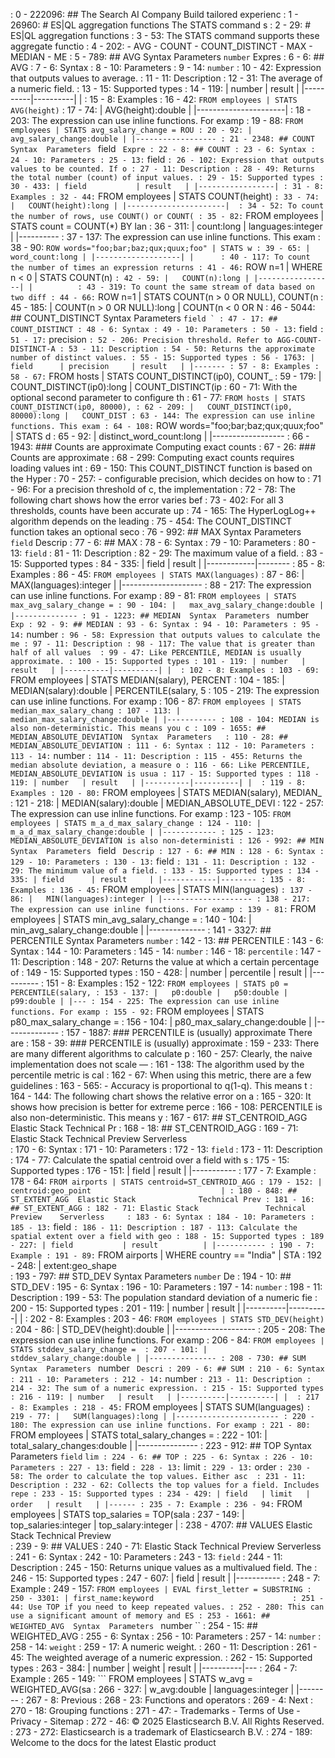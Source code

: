  : 0 - 222096: ## The Search AI Company  Build tailored experienc
 : 1 - 26960: # ES|QL aggregation functions  The STATS command s
   : 2 - 29: # ES|QL aggregation functions
   : 3 - 53: The STATS command supports these aggregate functio
   : 4 - 202: - AVG - COUNT - COUNT_DISTINCT - MAX - MEDIAN - ME
   : 5 - 789: ## AVG  Syntax  Parameters  ``` number ```  Expres
     : 6 - 6: ## AVG
     : 7 - 6: Syntax
     : 8 - 10: Parameters
     : 9 - 14: ``` number ```
     : 10 - 42: Expression that outputs values to average.
     : 11 - 11: Description
     : 12 - 31: The average of a numeric field.
     : 13 - 15: Supported types
     : 14 - 119: | number   | result   | |----------|----------| | 
     : 15 - 8: Examples
     : 16 - 42: ``` FROM employees | STATS AVG(height) ```
     : 17 - 74: |   AVG(height):double | |----------------------| 
     : 18 - 203: The expression can use inline functions. For examp
     : 19 - 88: ``` FROM employees | STATS avg_salary_change = ROU
     : 20 - 92: |   avg_salary_change:double | |------------------
   : 21 - 2348: ## COUNT  Syntax  Parameters  ``` field ```  Expre
     : 22 - 8: ## COUNT
     : 23 - 6: Syntax
     : 24 - 10: Parameters
     : 25 - 13: ``` field ```
     : 26 - 102: Expression that outputs values to be counted. If o
     : 27 - 11: Description
     : 28 - 49: Returns the total number (count) of input values.
     : 29 - 15: Supported types
     : 30 - 433: | field           | result   | |-----------------|
     : 31 - 8: Examples
     : 32 - 44: ``` FROM employees | STATS COUNT(height) ```
     : 33 - 74: |   COUNT(height):long | |----------------------| 
     : 34 - 52: To count the number of rows, use COUNT() or COUNT(
     : 35 - 82: ``` FROM employees | STATS count = COUNT(*) BY lan
     : 36 - 311: |   count:long | languages:integer   | |----------
     : 37 - 137: The expression can use inline functions. This exam
     : 38 - 90: ``` ROW words="foo;bar;baz;qux;quux;foo" | STATS w
     : 39 - 65: |   word_count:long | |-------------------| |     
     : 40 - 117: To count the number of times an expression returns
     : 41 - 46: ``` ROW n=1 | WHERE n < 0 | STATS COUNT(n) ```
     : 42 - 59: |   COUNT(n):long | |-----------------| |         
     : 43 - 319: To count the same stream of data based on two diff
     : 44 - 66: ``` ROW n=1 | STATS COUNT(n > 0 OR NULL), COUNT(n 
     : 45 - 185: |   COUNT(n > 0 OR NULL):long |   COUNT(n < 0 OR N
   : 46 - 5044: ## COUNT_DISTINCT  Syntax  Parameters  ``` field `
     : 47 - 17: ## COUNT_DISTINCT
     : 48 - 6: Syntax
     : 49 - 10: Parameters
     : 50 - 13: ``` field ```
     : 51 - 17: ``` precision ```
     : 52 - 206: Precision threshold. Refer to AGG-COUNT-DISTINCT-A
     : 53 - 11: Description
     : 54 - 50: Returns the approximate number of distinct values.
     : 55 - 15: Supported types
     : 56 - 1763: | field      | precision     | result   | |-------
     : 57 - 8: Examples
     : 58 - 67: ``` FROM hosts | STATS COUNT_DISTINCT(ip0), COUNT_
     : 59 - 179: |   COUNT_DISTINCT(ip0):long |   COUNT_DISTINCT(ip
     : 60 - 71: With the optional second parameter to configure th
     : 61 - 77: ``` FROM hosts | STATS COUNT_DISTINCT(ip0, 80000),
     : 62 - 209: |   COUNT_DISTINCT(ip0, 80000):long |   COUNT_DIST
     : 63 - 144: The expression can use inline functions. This exam
     : 64 - 108: ``` ROW words="foo;bar;baz;qux;quux;foo" | STATS d
     : 65 - 92: |   distinct_word_count:long | |------------------
     : 66 - 1943: ### Counts are approximate  Computing exact counts
       : 67 - 26: ### Counts are approximate
       : 68 - 299: Computing exact counts requires loading values int
       : 69 - 150: This COUNT_DISTINCT function is based on the Hyper
       : 70 - 257: - configurable precision, which decides on how to 
       : 71 - 96: For a precision threshold of c, the implementation
       : 72 - 78: The following chart shows how the error varies bef
       : 73 - 402: For all 3 thresholds, counts have been accurate up
       : 74 - 165: The HyperLogLog++ algorithm depends on the leading
       : 75 - 454: The COUNT_DISTINCT function takes an optional seco
   : 76 - 992: ## MAX  Syntax  Parameters  ``` field ```  Descrip
     : 77 - 6: ## MAX
     : 78 - 6: Syntax
     : 79 - 10: Parameters
     : 80 - 13: ``` field ```
     : 81 - 11: Description
     : 82 - 29: The maximum value of a field.
     : 83 - 15: Supported types
     : 84 - 335: | field      | result     | |------------|--------
     : 85 - 8: Examples
     : 86 - 45: ``` FROM employees | STATS MAX(languages) ```
     : 87 - 86: |   MAX(languages):integer | |--------------------
     : 88 - 217: The expression can use inline functions. For examp
     : 89 - 81: ``` FROM employees | STATS max_avg_salary_change =
     : 90 - 104: |   max_avg_salary_change:double | |--------------
   : 91 - 1223: ## MEDIAN  Syntax  Parameters  ``` number ```  Exp
     : 92 - 9: ## MEDIAN
     : 93 - 6: Syntax
     : 94 - 10: Parameters
     : 95 - 14: ``` number ```
     : 96 - 58: Expression that outputs values to calculate the me
     : 97 - 11: Description
     : 98 - 117: The value that is greater than half of all values 
     : 99 - 47: Like PERCENTILE, MEDIAN is usually approximate.
     : 100 - 15: Supported types
     : 101 - 119: | number   | result   | |----------|----------| | 
     : 102 - 8: Examples
     : 103 - 69: ``` FROM employees | STATS MEDIAN(salary), PERCENT
     : 104 - 185: |   MEDIAN(salary):double |   PERCENTILE(salary, 5
     : 105 - 219: The expression can use inline functions. For examp
     : 106 - 87: ``` FROM employees | STATS median_max_salary_chang
     : 107 - 113: |   median_max_salary_change:double | |-----------
     : 108 - 104: MEDIAN is also non-deterministic. This means you c
   : 109 - 1655: ## MEDIAN_ABSOLUTE_DEVIATION  Syntax  Parameters  
     : 110 - 28: ## MEDIAN_ABSOLUTE_DEVIATION
     : 111 - 6: Syntax
     : 112 - 10: Parameters
     : 113 - 14: ``` number ```
     : 114 - 11: Description
     : 115 - 455: Returns the median absolute deviation, a measure o
     : 116 - 66: Like PERCENTILE, MEDIAN_ABSOLUTE_DEVIATION is usua
     : 117 - 15: Supported types
     : 118 - 119: | number   | result   | |----------|----------| | 
     : 119 - 8: Examples
     : 120 - 80: ``` FROM employees | STATS MEDIAN(salary), MEDIAN_
     : 121 - 218: |   MEDIAN(salary):double |   MEDIAN_ABSOLUTE_DEVI
     : 122 - 257: The expression can use inline functions. For examp
     : 123 - 105: ``` FROM employees | STATS m_a_d_max_salary_change
     : 124 - 110: |   m_a_d_max_salary_change:double | |------------
     : 125 - 123: MEDIAN_ABSOLUTE_DEVIATION is also non-deterministi
   : 126 - 992: ## MIN  Syntax  Parameters  ``` field ```  Descrip
     : 127 - 6: ## MIN
     : 128 - 6: Syntax
     : 129 - 10: Parameters
     : 130 - 13: ``` field ```
     : 131 - 11: Description
     : 132 - 29: The minimum value of a field.
     : 133 - 15: Supported types
     : 134 - 335: | field      | result     | |------------|--------
     : 135 - 8: Examples
     : 136 - 45: ``` FROM employees | STATS MIN(languages) ```
     : 137 - 86: |   MIN(languages):integer | |--------------------
     : 138 - 217: The expression can use inline functions. For examp
     : 139 - 81: ``` FROM employees | STATS min_avg_salary_change =
     : 140 - 104: |   min_avg_salary_change:double | |--------------
   : 141 - 3327: ## PERCENTILE  Syntax  Parameters  ``` number ``` 
     : 142 - 13: ## PERCENTILE
     : 143 - 6: Syntax
     : 144 - 10: Parameters
     : 145 - 14: ``` number ```
     : 146 - 18: ``` percentile ```
     : 147 - 11: Description
     : 148 - 207: Returns the value at which a certain percentage of
     : 149 - 15: Supported types
     : 150 - 428: | number   | percentile   | result   | |----------
     : 151 - 8: Examples
     : 152 - 122: ``` FROM employees | STATS p0 = PERCENTILE(salary,
     : 153 - 137: |   p0:double |   p50:double |   p99:double | |---
     : 154 - 225: The expression can use inline functions. For examp
     : 155 - 92: ``` FROM employees | STATS p80_max_salary_change =
     : 156 - 104: |   p80_max_salary_change:double | |--------------
     : 157 - 1887: ### PERCENTILE is (usually) approximate  There are
       : 158 - 39: ### PERCENTILE is (usually) approximate
       : 159 - 233: There are many different algorithms to calculate p
       : 160 - 257: Clearly, the naive implementation does not scale —
       : 161 - 138: The algorithm used by the percentile metric is cal
       : 162 - 67: When using this metric, there are a few guidelines
       : 163 - 565: - Accuracy is proportional to q(1-q). This means t
       : 164 - 144: The following chart shows the relative error on a 
       : 165 - 320: It shows how precision is better for extreme perce
       : 166 - 108: PERCENTILE is also non-deterministic. This means y
   : 167 - 617: ## ST_CENTROID_AGG  Elastic Stack				 Technical Pr
     : 168 - 18: ## ST_CENTROID_AGG
     : 169 - 71: Elastic Stack				 Technical Preview    Serverless	
     : 170 - 6: Syntax
     : 171 - 10: Parameters
     : 172 - 13: ``` field ```
     : 173 - 11: Description
     : 174 - 77: Calculate the spatial centroid over a field with s
     : 175 - 15: Supported types
     : 176 - 151: | field           | result          | |-----------
     : 177 - 7: Example
     : 178 - 64: ``` FROM airports | STATS centroid=ST_CENTROID_AGG
     : 179 - 152: | centroid:geo_point                             |
   : 180 - 848: ## ST_EXTENT_AGG  Elastic Stack				 Technical Prev
     : 181 - 16: ## ST_EXTENT_AGG
     : 182 - 71: Elastic Stack				 Technical Preview    Serverless	
     : 183 - 6: Syntax
     : 184 - 10: Parameters
     : 185 - 13: ``` field ```
     : 186 - 11: Description
     : 187 - 113: Calculate the spatial extent over a field with geo
     : 188 - 15: Supported types
     : 189 - 227: | field           | result          | |-----------
     : 190 - 7: Example
     : 191 - 89: ``` FROM airports | WHERE country == "India" | STA
     : 192 - 248: | extent:geo_shape                                
   : 193 - 797: ## STD_DEV  Syntax  Parameters  ``` number ```  De
     : 194 - 10: ## STD_DEV
     : 195 - 6: Syntax
     : 196 - 10: Parameters
     : 197 - 14: ``` number ```
     : 198 - 11: Description
     : 199 - 53: The population standard deviation of a numeric fie
     : 200 - 15: Supported types
     : 201 - 119: | number   | result   | |----------|----------| | 
     : 202 - 8: Examples
     : 203 - 46: ``` FROM employees | STATS STD_DEV(height) ```
     : 204 - 86: |   STD_DEV(height):double | |--------------------
     : 205 - 208: The expression can use inline functions. For examp
     : 206 - 84: ``` FROM employees | STATS stddev_salary_change = 
     : 207 - 101: |   stddev_salary_change:double | |---------------
   : 208 - 730: ## SUM  Syntax  Parameters  ``` number ```  Descri
     : 209 - 6: ## SUM
     : 210 - 6: Syntax
     : 211 - 10: Parameters
     : 212 - 14: ``` number ```
     : 213 - 11: Description
     : 214 - 32: The sum of a numeric expression.
     : 215 - 15: Supported types
     : 216 - 119: | number   | result   | |----------|----------| | 
     : 217 - 8: Examples
     : 218 - 45: ``` FROM employees | STATS SUM(languages) ```
     : 219 - 77: |   SUM(languages):long | |-----------------------
     : 220 - 180: The expression can use inline functions. For examp
     : 221 - 80: ``` FROM employees | STATS total_salary_changes = 
     : 222 - 101: |   total_salary_changes:double | |---------------
   : 223 - 912: ## TOP  Syntax  Parameters  ``` field ```  ``` lim
     : 224 - 6: ## TOP
     : 225 - 6: Syntax
     : 226 - 10: Parameters
     : 227 - 13: ``` field ```
     : 228 - 13: ``` limit ```
     : 229 - 13: ``` order ```
     : 230 - 58: The order to calculate the top values. Either asc 
     : 231 - 11: Description
     : 232 - 62: Collects the top values for a field. Includes repe
     : 233 - 15: Supported types
     : 234 - 429: | field   | limit   | order   | result   | |------
     : 235 - 7: Example
     : 236 - 94: ``` FROM employees | STATS top_salaries = TOP(sala
     : 237 - 149: | top_salaries:integer   |   top_salary:integer | 
   : 238 - 4707: ## VALUES  Elastic Stack				 Technical Preview    
     : 239 - 9: ## VALUES
     : 240 - 71: Elastic Stack				 Technical Preview    Serverless	
     : 241 - 6: Syntax
     : 242 - 10: Parameters
     : 243 - 13: ``` field ```
     : 244 - 11: Description
     : 245 - 150: Returns unique values as a multivalued field. The 
     : 246 - 15: Supported types
     : 247 - 607: | field           | result          | |-----------
     : 248 - 7: Example
     : 249 - 157: ``` FROM employees | EVAL first_letter = SUBSTRING
     : 250 - 3301: | first_name:keyword                              
     : 251 - 44: Use TOP if you need to keep repeated values.
     : 252 - 280: This can use a significant amount of memory and ES
   : 253 - 1661: ## WEIGHTED_AVG  Syntax  Parameters  ``` number ``
     : 254 - 15: ## WEIGHTED_AVG
     : 255 - 6: Syntax
     : 256 - 10: Parameters
     : 257 - 14: ``` number ```
     : 258 - 14: ``` weight ```
     : 259 - 17: A numeric weight.
     : 260 - 11: Description
     : 261 - 45: The weighted average of a numeric expression.
     : 262 - 15: Supported types
     : 263 - 384: | number   | weight   | result   | |----------|---
     : 264 - 7: Example
     : 265 - 149: ``` FROM employees | STATS w_avg = WEIGHTED_AVG(sa
     : 266 - 327: |   w_avg:double | languages:integer   | |--------
     : 267 - 8: Previous
     : 268 - 23: Functions and operators
     : 269 - 4: Next
     : 270 - 18: Grouping functions
     : 271 - 47: - Trademarks - Terms of Use - Privacy - Sitemap
     : 272 - 46: © 2025 Elasticsearch B.V. All Rights Reserved.
     : 273 - 272: Elasticsearch is a trademark of Elasticsearch B.V.
     : 274 - 189: Welcome to the docs for the latest Elastic product